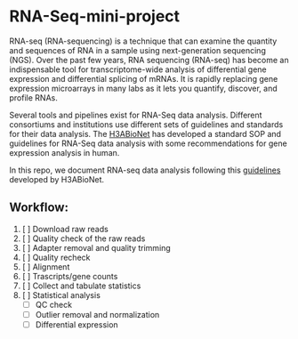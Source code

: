 # RNA-Seq-mini-project

RNA-seq (RNA-sequencing) is a technique that can examine the quantity and sequences of RNA in a sample using next-generation sequencing (NGS). Over the past few years, RNA sequencing (RNA-seq) has become an indispensable tool for transcriptome-wide analysis of differential gene expression and differential splicing of mRNAs. It is rapidly replacing gene expression microarrays in many labs as it lets you quantify, discover, and profile RNAs.

Several tools and pipelines exist for RNA-Seq data analysis. Different consortiums and institutions use different sets of guidelines and standards for their data analysis. The [H3ABioNet](https://www.h3abionet.org) has developed a standard SOP and guidelines for RNA-Seq data analysis with some recommendations for gene expression analysis in human.

In this repo, we document RNA-seq data analysis following this [guidelines](https://h3abionet.github.io/H3ABionet-SOPs/RNA-Seq) developed by H3ABioNet. 

## Workflow:

1. [ ] Download raw reads
2. [ ] Quality check of the raw reads
3. [ ] Adapter removal and quality trimming
4. [ ] Quality recheck
5. [ ] Alignment
6. [ ] Trascripts/gene counts
7. [ ] Collect and tabulate statistics
8. [ ] Statistical analysis 
    - [ ] QC check
    - [ ] Outlier removal and normalization
    - [ ] Differential expression
